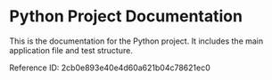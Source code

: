 # Python Project Documentation

This is the documentation for the Python project. It includes the main application file and test structure.

Reference ID: 2cb0e893e40e4d60a621b04c78621ec0